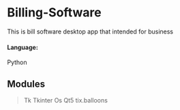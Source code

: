 # Billing-Software
 This is bill software desktop app that intended for business
 #### Language:
 Python
 ## Modules
 >Tk
 >Tkinter
 >Os
 >Qt5
 >tix.balloons
 
